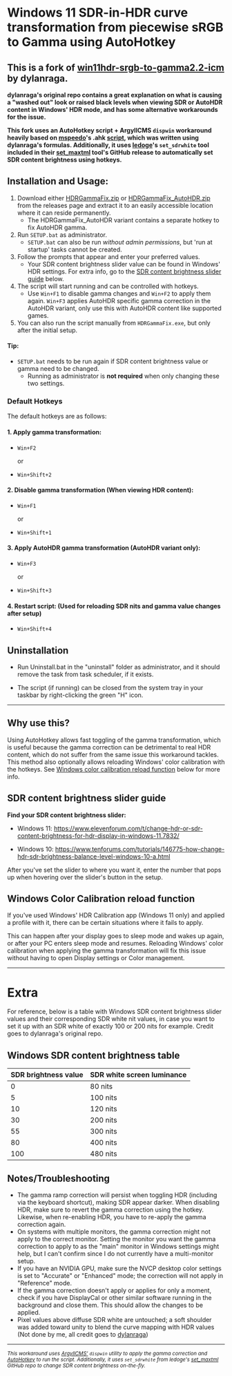 # Windows 11 SDR-in-HDR curve transformation from piecewise sRGB to Gamma using AutoHotkey

## This is a fork of [win11hdr-srgb-to-gamma2.2-icm](https://github.com/dylanraga/win11hdr-srgb-to-gamma2.2-icm) by dylanraga. 
**dylanraga's original repo contains a great explanation on what is causing a "washed out" look or raised black levels when viewing SDR or AutoHDR content in Windows' HDR mode, and has some alternative workarounds for the issue.**

**This fork uses an AutoHotkey script + ArgyllCMS `dispwin` workaround heavily based on [mspeedo](https://github.com/mspeedo)'s .ahk [script](https://github.com/dylanraga/win11hdr-srgb-to-gamma2.2-icm/issues/7), which was written using dylanraga's formulas. Additionally, it uses [ledoge](https://github.com/ledoge)'s `set_sdrwhite` tool included in their [set_maxtml](https://github.com/ledoge/set_maxtml) tool's GitHub release to automatically set SDR content brightness using hotkeys.**

## Installation and Usage:

1. Download either [HDRGammaFix.zip](https://github.com/Animesh-Does-Code/win11hdr-srgb-to-gamma2.2-ahk/releases/latest/download/HDRGammaFix.zip) or [HDRGammaFix_AutoHDR.zip](https://github.com/Animesh-Does-Code/win11hdr-srgb-to-gamma2.2-ahk/releases/latest/download/HDRGammaFix_AutoHDR.zip) from the releases page and extract it to an easily accessible location where it can reside permanently.
   - The HDRGammaFix_AutoHDR variant contains a separate hotkey to fix AutoHDR gamma.
2. Run `SETUP.bat` as administrator.
   - `SETUP.bat` can also be run _without admin permissions_, but 'run at startup' tasks cannot be created.
3. Follow the prompts that appear and enter your preferred values.
   - Your SDR content brightness slider value can be found in Windows' HDR settings. For extra info, go to the [SDR content brightness slider guide](https://github.com/Animesh-Does-Code/win11hdr-srgb-to-gamma2.2-ahk?tab=readme-ov-file#sdr-content-brightness-slider-guide) below.
4. The script will start running and can be controlled with hotkeys.
   - Use `Win+F1` to disable gamma changes and `Win+F2` to apply them again. `Win+F3` applies AutoHDR specific gamma correction in the AutoHDR variant, only use this with AutoHDR content like supported games.
5. You can also run the script manually from `HDRGammaFix.exe`, but only after the initial setup.

#### Tip:

- `SETUP.bat` needs to be run again if SDR content brightness value or gamma need to be changed.
  - Running as administrator is **not required** when only changing these two settings.

### Default Hotkeys

The default hotkeys are as follows:

#### 1. Apply gamma transformation:

   - `Win+F2`
     
     or
     
   - `Win+Shift+2`

#### 2. Disable gamma transformation (When viewing HDR content):

   - `Win+F1`
     
     or
     
   - `Win+Shift+1`

#### 3. Apply AutoHDR gamma transformation (AutoHDR variant only):

   - `Win+F3`
     
     or
     
   - `Win+Shift+3`

#### 4. Restart script: (Used for reloading SDR nits and gamma value changes after setup)

   - `Win+Shift+4`

## Uninstallation

- Run Uninstall.bat in the "uninstall" folder as administrator, and it should remove the task from task scheduler, if it exists.

- The script (if running) can be closed from the system tray in your taskbar by right-clicking the green "H" icon.

<hr>

## Why use this?

Using AutoHotkey allows fast toggling of the gamma transformation, which is useful because the gamma correction can be detrimental to real HDR content, which do not suffer from the same issue this workaround tackles.
This method also optionally allows reloading Windows' color calibration with the hotkeys. See [Windows color calibration reload function](https://github.com/Animesh-Does-Code/win11hdr-srgb-to-gamma2.2-ahk?tab=readme-ov-file#windows-color-calibration-reload-function) below for more info.

## SDR content brightness slider guide

**Find your SDR content brightness slider:**

- Windows 11: https://www.elevenforum.com/t/change-hdr-or-sdr-content-brightness-for-hdr-display-in-windows-11.7832/

- Windows 10: https://www.tenforums.com/tutorials/146775-how-change-hdr-sdr-brightness-balance-level-windows-10-a.html

After you've set the slider to where you want it, enter the number that pops up when hovering over the slider's button in the setup.

## Windows Color Calibration reload function

If you've used Windows' HDR Calibration app (Windows 11 only) and applied a profile with it, there can be certain situations where it fails to apply.

This can happen after your display goes to sleep mode and wakes up again, or after your PC enters sleep mode and resumes. Reloading Windows' 
color calibration when applying the gamma transformation will fix this issue without having to open Display settings or Color management.

<hr>

<h1>Extra</h1>

For reference, below is a table with Windows SDR content brightness slider values and their corresponding SDR white nit values, in case you want to set it up with an SDR white of exactly 100 or 200 nits for example. Credit goes to dylanraga's original repo.

## Windows SDR content brightness table

| SDR brightness value | SDR white screen luminance |
| -------------------- | -------------------------- |
| 0                    | 80 nits                    |
| 5                    | 100 nits                   |
| 10                   | 120 nits                   |
| 30                   | 200 nits                   |
| 55                   | 300 nits                   |
| 80                   | 400 nits                   |
| 100                  | 480 nits                   |

## Notes/Troubleshooting

- The gamma ramp correction will persist when toggling HDR (including via the keyboard shortcut), making SDR appear darker. When disabling HDR, make sure to revert the gamma correction using the hotkey. Likewise, when re-enabling HDR, you have to re-apply the gamma correction again.
- On systems with multiple monitors, the gamma correction might not apply to the correct monitor. Setting the monitor you want the gamma correction to apply to as the "main" monitor in Windows settings might help, but I can't confirm since I do not currently have a multi-monitor setup.
- If you have an NVIDIA GPU, make sure the NVCP desktop color settings is set to "Accurate" or "Enhanced" mode; the correction will not apply in "Reference" mode.
- If the gamma correction doesn't apply or applies for only a moment, check if you have DisplayCal or other similar software running in the background and close them. This should allow the changes to be applied.
- Pixel values above diffuse SDR white are untouched; a soft shoulder was added toward unity to blend the curve mapping with HDR values (Not done by me, all credit goes to [dylanraga](https://github.com/dylanraga))

<hr>

<small><em> This workaround uses [ArgyllCMS'](https://www.argyllcms.com/) `dispwin` utility to apply the gamma correction and [AutoHotkey](https://www.autohotkey.com/) to run the script. Additionally, it uses `set_sdrwhite` from ledoge's [set_maxtml](https://github.com/ledoge/set_maxtml) GitHub repo to change SDR content brightness on-the-fly.</em></small>
